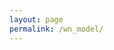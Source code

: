```yaml
---
layout: page
permalink: /wn_model/
---
```


<!-- The question then becomes how temperature influences swim initiation or more specifically:

1. Over what timescale does larval zebrafish sample temperature information?
2. If temperature changes over time how does this influence swim initiation?

The first question is related to accuracy and reaction time. The faster larval zebrafish
"completes a measurement" the faster it can react to changes in the environment. However,
measurements are rarely perfect and longer sampling times likely improve accuracy. Through
precise temperature stimulation and behavioral modeling in freely swimming larval zebrafish
we could establish that:

1. Larval zebrafish sample temperature over the fast timescale of 0.5 seconds before deciding
to initiate swims, allowing them to react quickly to changes in their environment.
2. Within this time interval both absolute temperature and perceived changes in heat
influence swimming.

The latter point effectively means that larval zebrafish react especially quickly to changes
in temperature followed by slight adaptation. This strategy may allow them to quickly try
and escape an area of higher temperature while conserving energy in case this is not
immediately possible. -->
